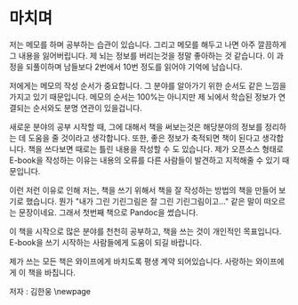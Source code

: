 
# 마치며

저는 메모를 하며 공부하는 습관이 있습니다.
그리고 메모를 해두고 나면 아주 깔끔하게 그 내용을 잃어버립니다.
제 뇌는 정보를 버리는것을 정말 좋아하는 것 같습니다.
이 과정을 되풀이하며 남들보다 2번에서 10번 정도를 읽어야 기억에 남습니다.

저에게는 메모의 작성 순서가 중요합니다.
그 분야를 알아가기 위한 순서도 같은 느낌을 가지고 있기 때문입니다.
메모의 순서는 100%는 아니지만 제 뇌에서 학습된 정보가 연결되는 순서와도 분명 연관이 있을겁니다.

새로운 분야의 공부 시작할 때, 그에 대해서 책을 써보는것은
해당분야의 정보를 정리하는 데 도움을 줄 것이라고 생각합니다.
또한, 좋은 정보가 축적되면 책이 된다고 생각합니다.
책을 쓰다보면 때로는 틀린 내용을 작성할 수 도 있습니다.
제가 오픈소스 형태로 E-book을 작성하는 이유는 내용의 오류를 다른 사람들이 발견하고 지적해줄 수 있기 때문입니다.

이런 저런 이유로 인해
저는, 책을 쓰기 위해서 책을 잘 작성하는 방법의 책을 만들어 보기로 했습니다.
뭔가 "내가 그린 기린그림은 잘 그린 기린그림이고..." 같은 말이 떠오르는 문장이네요.
그래서 첫번째 책으로 Pandoc을 썼습니다.

이 책을 시작으로 많은 분야를 천천히 공부하고, 책을 쓰는 것이 개인적인 목표입니다.
E-book을 쓰기 시작하는 사람들에게 도움이 되길 바랍니다.

제가 쓰는 모든 책은 와이프에게 바치도록 평생 계약 되어있습니다.
사랑하는 와이프에게 이 책을 바칩니다.

저자 : 김한웅
\newpage